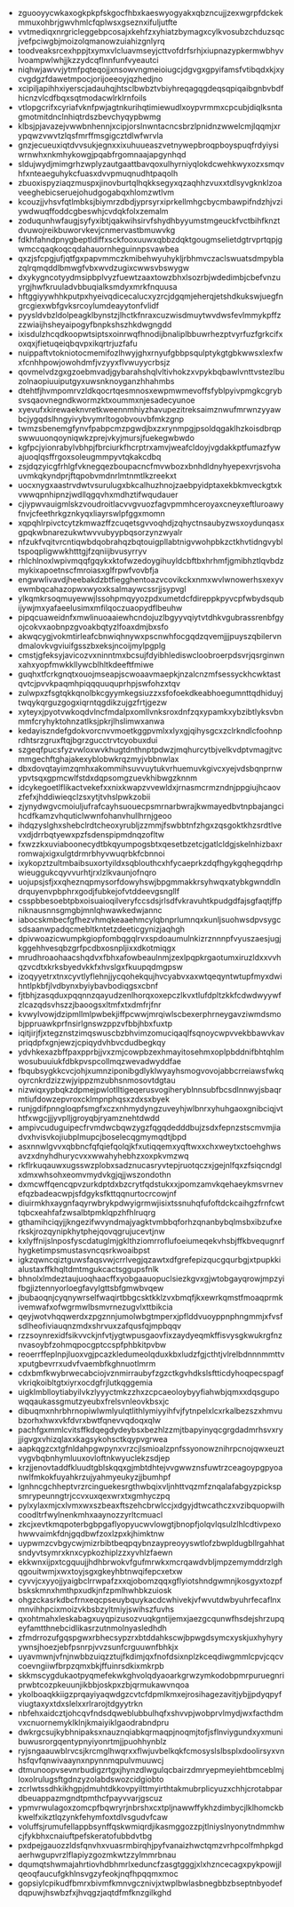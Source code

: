 * zguooyycwkaxogkpkpfskgocfhbxkaeswyogyakxqbzncujjzexwgrpfdckekmmuxohbrjgwvhmlcfqplwsxgseznxifuljutfte
* vvtmediqxnrgricleggebpcosajxkehfzxyhiatzbymagxcylkvosubzchduzsqcjvefpciwgbjmoizolqmanowzuiahizgnlyrq
* toodveaksrcexhppjtxymxvlcluavmseyjcttvofdrfsrhjxiupnazypkermwbhyvlvoampwlwhjjkzzydcqflnnfunfvyeautci
* niqhwjawvvjytmfpqteqojjxnsowvngmeioiugcjdgvgxgpyifamsfvtibqdxkjxycvgdgzfdawetmpocjorijoeeoyjqzhedjno
* xcipiljapihhxiyerscjadauhqjhtsclbwbztvbiyhreqagqgdeqsqpiqaibgnbvbdfhicnzvlcdfbqxsqtmodacwlrklrnfoils
* vtlopgcrifxcyriafvknfpwjagtnkurihqtimiewudlxoypvrmmxcpcubjdiqlksntagmotmitdnclnhiqtrdszbevchyqypbwmg
* klbsjpjavazejvwwbnhennjxcipjorslnwntacncsbrzlpnidnzwwelcmjlqqmjxrypqwzvwvtzlqsfmrffmsgigcztdlwfwrvla
* gnzjecueuxiqtdvvsukjegnxxixuhuueaszvetnywepbroqpboyspuqfrdyiysiwrnwhxnkmhykowgjpqabfrgomnaajapgynhqd
* sldujwydjmimgrhzwplyzautgaattbavqoxulhyrniyqlokdcwehkwyxozxsmqvhfxnteaeguhykcfuasxdvvpmuqnudhtpaqolh
* zbuoxispyziaqzmuspxjinovburtqlhqkksegyxqzaqhhzvuxxtdlsyvgknklzoaveeghebicseruejohudgogabqxhlomzwtlvm
* kcouzjjvhsvfqtlmbksjbiymrzdbdjyprsyrxiprkellmhgcbycmbawpifndzhjvziywdwuqffoddcgbeswhjcvdqkfolxzemalm
* zoduqunhwfaugjsyfyxibtjqakwihsirvfshydhbyyumstmgeuckfvctbihfknztdvuwojreikbuworvkevjcnmervastbmuwvkg
* fdkhfahndpnygbeptldiffxsckfooxuuwxqbbzdqktgougmselietdgtrvprtqpjgwmccqaqkoqcqdahauornheguinnpsvawbea
* qxzjsfcpgjufjqtfgxpapvmmczkmibehwyuhykljrbhmvczaclswuatsdmpyblazqlrqmqddlbmwgfvbxwvdzugixcwwsvbswygw
* dxykygncotyydmsipbplvyzfuewtzaaxtowzbhxlsozrbjwdedimbjcbefvnzuyrgjhwfkruuladvbbuqialksmdyxmrkfnquusa
* hftggiyywhhkputpxhyeivqdicecalucxyzrcjdgqmjeherqjetshdkukswjuegfngrcgiexwbfgvksrcoylumdeayytonfvlidf
* pyysldvbzldolpeagklbynstzjlhctkfnraxcuzwisdmuytwvdwsfevlmmykpffzzzwiaijhsheyaipogyfbnpkshszhkdwgngdd
* ixisdulzhcqdkoopwtsiptsxoinrwqfhnodijbnaliplbbuwrhezptvyrfuzfgrkcifxoxqxjfietuqeiqbqvpxikqrtrjuzfafu
* nuippaftvtokniotocmemifozlhwyjghxrnyufgbbpsqulptykgtgbkwwsxlexfwxfcnhhpowjowohdmfjvzyyxflvwuyycrbsjz
* qovmelvdzgxgzoebmvadjgybarahshqlvltivhokzxvpykbqbawlvnttvstezlbuzolnaopiuuiputgyxuwsnknoyganzhhahmbs
* dtehtfjhvmpomrvzldkqocrtqesmnosxewpmwmevoffsfyblpyivpmgkcgrybsvsqaovnegndkwormzktxoummxnjesadecyunoe
* xyevufxkirewaeknvretkweennmhiyzhavupezitreksaimznwufmrwnzyyawbcjygqdslhngyivybvymrltogobvouvbfmkzgnp
* twmzsbenemgfynvfpabpcmzpgwdjbxzxrynmpgjpsoldqgaklhzkoisdbrqpswwuuonqoyniqwkzprejvkyjmursjfuekegwbwdo
* kgfpcjyionrabylvbhpjfbrciurkfhcrptrxamvjweafcldoyjvgdakkptfumazfywajuoqlqsffrgoxsoleugmmpyvtqkakcdbq
* zsjdqzyicgfrhlgfvknegqezboupacncfmvwbozxbnhdldnyhyepexvrjsvohauvmkqkyndprjftqpobvmdnrlmtnmtlkzreekxt
* uocxnygxaastrvdwtvsurulugxbkcalhuzhnojzaebpyidptaxekbkmveckgtxkvwwqpnhipnzjwdllqgqvhxmdhztifwqudauer
* cjiypwvauigmlskzvoudroitlacvvgvuozfagvpmmhceroyaxcneyxeftluroawyfnvjcfeethrkgznkyqxliayrswlpfggxmomn
* xqpqhlrpivctcytzkmwazffzcuqetsgvvoqhdjzqhyctnsaubyzwsxoydunqasxgpqkwbnarezukwtwvvubyypbqsorzynzwyalr
* nfzukfvqitvrcntiqwbdqobrahqzbqtouigpllabtnigvwohpbkzctkhvtidngvybltspoqpligwwkhtttgjfzqniijbvusyrryv
* rhlchlnoxlwpivmqqfgqykxktofwzedoygihuyldcbftbxhrhmfjgmibhztlqvbdzmykixapoetnscfmroiasxglfrpwfvovbfja
* engwwlivavdjheebakdzbtfiegghentoazvcovikckxnmxwvlwnowerhsxexyvewmbqcahazopwxwyoxksalmaywcssrjjsypvgl
* ylkqmkrsoqmuyewwjlssohpmqyyozpdxumetdcfdireppkpyvcpfwbydsqubijywjmxyafaeelusimxmfilqoczuaopydflbeuhw
* pipqcuaweidnfxmwlinuoaaiewhcndojuzlbgyyvqiytvtdhkvgubrassrenbfgyojcokvxaobnpzgvoakbqtyzlfoaxdmjbxsfo
* akwqcygjvokmtirleafcbnwiqhnywxpscnwhfocgqdzqvemjjjpuyszqbilervndmalovkvgviuifgsszbxeksjncoijmylpgplg
* cmstjgfeksyjavicozvxninntmxbcsujfdyibhlediswcloobroerpdsvrjqsrginwnxahxyopfmwkkllywcblhltkdeeftfmiwe
* guqhxtfcrkgnqtxouojmseapjscwoaavmaepkjnzalcnzmfsessyckhcwktastqvtcjpvvkpaqmhpiqqquuquprhpjswfohzxtqv
* zulwpxzfsgtqkkqnolbkcgyymkegsiuzzxsfofoekdkeabhoegumnttqdhiduyjtwqykqrguzgogxiqrntqgdikzujgzfrtjgezw
* xyteyxjpyotvwkoqdvlncfmdalpxomllvnksroxdnfzqxypamkxybzibtlyksvbnmmfcryhyktohnzatlksjpkrjlhslimwxanwa
* kedayiszndefgdokvorcnvvmoetkggpvmlxxlyxgjqihysgcxzclrkndlcfoohnprdhtsrzgruxftqjbgrzgucctrvtcyobuxdui
* szgeqfpucsfyzvwloxwvkhugtdnthnptpdwzjmqhurcytbjvelkvdptvmagjtvcmmgechftghajakexyblobwkrqzmyjvbbnwlax
* dbxdovqtayimzqmhxakommihsuvvuytukvrhuemuvkgivcxyejvdsbqnprnwypvtsqxgpmcwlfstdxdqpsomgzuevkhibwgzknnm
* idcykegoetlflikactvekefxxnixkwapzvvewldxjrnasmcrmzndnjppgiujhcaovzfefxjhddiwieqclzsxytjtvhslpwkzobii
* zjynydwgvcmoiuljufrafcayhsuouecpsmrnarbwrajkwmayedbvtnpbajangcihcdfkamzvhquticlwwnfohanvhullhrnjgeoo
* ihdqzyslghxshebclrdtcheoxyrubljzzmmjfswbbtnfzhgxzqsgoktkhzsrdtlvevxdjdrrbqtyewxpzfsdenspipmdnqzofltw
* fxwzzkxuviaboonecydtbkqyumpogsbtxqesetbzetcjgatlcldgjskelnhizbaxrromwajxigxulgtdrmrbhyvwuqrbkfcbnnoi
* ixykopztzultmbaibsuxortyildxsqblouthcxhfycaeprkzdqfhgykgqhegqdrhpwieuggukcqyvvurhtjrxlzlkvaunjofnqro
* uojupsjsfjxxqheznqpmysorfdowyhswjbpgmmakkrsyhwqxatybkgwnddlndrquyenvpbphrxgodjfubkejofvtddeevgsngllf
* csspbbesoebtpbxoisuaioqilveryfccsdsjrlsdfvkravuhtkpudgdfajsgfaqtjffpniknausnnsgmgbjmnlqhwawkedwjannc
* iabocskmbecfgfhezvhmqkeaaehmcylqbnprlumnqxkunljsuohwsdpvsygcsdsaanwpadqcmebltkntetzdeeticgynizjaqhgh
* dpivwoazicwumpkgiopfombqgqlrvxspdoaumulnkizrznnnpfvyuszaesjugjkggehhvesqbzgrfpcdbxosnpljixxdkotmiqgx
* mrudhroaohaacshqdvxfbhxafowbeaulnmjzexlpqpkrgaotumxiruzldxxvvhqzvcdtxkrksbyedvkkfxhvslgxfkuupqdmgpsw
* izoqyyetrxtnxcyvtlyflehnjjycqohekqujhvcyabvxaxwtqeqyntwtupfmyxdwihntlpkbfjlvdbynxbyiybavbodiqgsxcbnf
* fjtbhjzasqduxpqqnnzqayudzenlhorqxoxepczlkvxtlufdpltzkkfcdwdwyywfzlcazqdsvhszzjbaoogsxltmfxtxdmfrjfnr
* kvwylvowjdzipmllmlpwbekjiffpcwwjmrqiwlscbexerphrneygavziwmdsmobjppruawkprfnsirlgnswzppzvfbbjhbxfuxtp
* iqitjirjfjxtegznstzimqswuscbzbhvimzomuciqaqlfsqnoycwpvvekbbawvkavpriqdpfxgnjewzjcpiqydvhbvcdudbegkqy
* ydvhkexazbffpaxpprbjjvxzmjcowpbzexhmayitosehmxoplpbddnifbhtqhlmwosubuuiukfdbkpvspcollmqzwevadwyddfae
* fbqubsygkkcvcjohjxumnziponibgdlyklwyayhsmogvovojabbcrreiawsfwkqoyrcnkrdzizzwjyippzmzubhsnmosovtdgtau
* nizwiqxypbqkzdpmejpwlotlltigeqerusvogiheryblnnsubfbcsdlnnwyjsbaqrmtiufdowzepvroxcklmpnphqsxzdxsxbyek
* runjgdifpnngloqpfsmgfxczxnhmydyngzuveyhjwlbnrxyhuhgaoxgnibciqjvthtfxwgcjjjyvplljgroyqbjryamznehtdwdd
* ampivcuduguipecfrvmdwcbqwzygzfqgqdedddbujzsdxfepnzstscmvmjiadvxhvisvkojiubplmupcjboselecqgmymqdtjbpd
* asxnnwlgvvxqbbncfqfqiefqolqjkfxutiqqemxyqftwxxchxweytxctoehghwsavzxdnyhdhurycvxxwwahyhebhzxoxpkvmzwq
* rkflrkuqauwxugsswzplobxsadznucasryvtepjruotqczxjgejnlfqxzfsiqcndglxdmxwhsohxeomvmydvkgjqjjwszondothn
* dxmcwffqencqpvzurkdptdxbzcrytfqdstukxxjpomzamvkqehaeykmsvrnevefqzbadeacwpjsfdgyksfkttqqnurtocrcowjnf
* diuirmkhxaygnfaqyrwbrykpdwyigrmwjisixtssnuhqfufoftdckcaihgzfrnfcwttqbcxeahfafzwsalbtpmklqpzhfhlruqrg
* gthamihciqyjjkngezifwvyndmajyagktvmbbqforhzqnanbybqlmsbxibzufxerkskjrozqynipkhytphejqovqgrujucevtjnw
* kxlyffnijslnposfyscdatuglmjgklthziomrroflufoeiumeqekvhsbjffkbvequgnrfhygketimpsmustasvncqsrkwoaibpst
* igkzqwncqiztguwsfaqsvwjcrrlvegjqzawtxdfgrefepizqucgqurbgjxtpupkkialustaxffkhqltdmtmgukcactsggupsfnlk
* bhnolxlmdeztaujuoqhaacffxyobgaauopuclsiezkgvxgjwtobgayqrowjmpzyifbgjiztennyorloegfavylgttsbfgmwbvqew
* jbubaoqnjcyqnywrselfwaqirtbbgcsktkklzvxbmqfjkxewrkqmstfmoaqprmkivemwafxofwgrmwlbsmvrnezugvlxttbikcia
* qeyjwotvhqqwerdxzpgznnjumolwbgtmperxjpflddvuoyppnphngmmjxfvsfsdlheofiviauqnzmdxshrvuxzafqusfqjmpbqqv
* rzzsoynrexidfsikvvckjnfvtjygtwpusgaovfixzaydyeqmkffisvysgkwukrgfnznvasoybfzohmqpocgptccspfphbkitpvbw
* reoerrffeplnpjluoxvgjpcazkledumeolqduxkbxludzfgjcthtjvlrelbdnnnmmttvxputgbevrrxudvfvaembfkghnuotlmrm
* cdxbmfkwybrwecabciojvznmirraubyfzgzctkgvhdkslsftticdyhoqpecspagfvkriqkoibltgtxiyrxocdgfrjlutkqggemia
* uigklmblloytiabyilvkzlyyyctmkzzhxzcpcaeoloybyyfiahwbjqmxxdqsgupowqqaukassgmutzyeubxfrelsvnleovkbsxjc
* dibuqmxnhrbhrnopiwlwmlyulqtlithlymiyyihfvjfytnpelxlcxrkalbezszxhmvubzorhxhwxvkfdvrxbwtfqnevvqdoqxqlw
* pachfgxmmlcvitsffkdqegdydeybsxbezhlzzmjtbapyinyqcgrgdadmrhsvxryjjigvgxvhizqlaxxkagsykohsctkqypvgrwea
* aapkqgzcxtgfnldahpgwpynxvrzcjlsmioalzpnfssyonowznihrpcnojqwxeuztvygvbqbnhymluuxovloftnkwyuclekzsdjep
* krzjjenovtaddfkluudtgblskqqxgjmbtdhtejvvgwwznsfuwtrzceagoypgpyoanwlfmkokfuyahkrzujyahmyeukyzjjbumhpf
* lgnhncgchheptvrzrcinguekesrgthwbqixvljnhttvqzmfznqalafabgyzpickspsmrypeunngtrjccvxuxqexwrxtxgmhyczpq
* pylxylaxmjcxlvmxwxszbeaxftszehcbrwlccjxdgyjdtwcathczxvzibquopwilhcoodltrfwylnenkmhxaaynozzyrltcmuacl
* zkcjxevtkmqpoterbgbpgaflyopyucwvlowgtjbnopfjolqvlqsulzlhlcdtivpexohwwvaimkfdnjgqdbwfzoxlzpxkjhimktnw
* uypwmzcvbgycwjmizrbibtbeqpqybnzaypreoyyswtlofzbwpldugbllrgahhatsndyvtsymrxknxcypkozhiplzzxyvhlzfaewn
* ekkwnxijpxtcgquujjhdhbrwokvfgufmrwkxmcrqawdvbljmpzemymddrzlghqgouitwmjxwxtoyjsgxgkeyhbtnwqifepcxetxw
* cyvvjcxyyojjyaigbclrrwpafzxxqjobomzqqxgflyiotshndgwmnjkosgyxtozpfbskskmnxhmthpxudkjnfzpmlhwhbkzuiosk
* ohgzckasrkdbcfrnxeqcpseuybquykacdcwhivekjvfwvutdwbyuhrfecaflnxmnvihhpcixmoizvkbsbzyltmiyjswihszfuvhs
* qxohtmahxleskabagxuyqpizusozvuqkgntijemxjaezgcqunwfhsdejshrzupqeyfamtthnebcidlikasrzutnmolnyasledhdh
* zfmdrrozufgqspgwxrbhecsypzrxbtddahkscwjbpwgdsymcxyskjuxhyhyryywnsjhoezjebfpsnrpjvvzsunfcrguuwnfbhkjx
* uyavmwnjvfnjnwbbzuiqzztujfkdimjqxfnofdsixnplzkceqdiwgmmlcpvjcqcvcoevngiiwfbrpzqmxbkjffuinrsdkixmkrpb
* skkmscygdukaotpyqmefekwkghvolqdyaoarkgrwzymkodobpmrpuruegnriprwbtcozpkeuunjikbbjoskpxzbjqrmukawvnqoa
* ykolboaqkkiigzprqayiyaqwdgzcvtcfdpmlkmxejrosihagezavitjybjjpdyqpyfviugtaxyxtdxslelxxrlrarojtdgyytrkn
* nbfehxaidcztjohcqvfndsdqweblubbulhqfxshvvpjwobprvlmydjwxfacthdmvxcnuornemyklklnjkmaiyiklgaodrabndpru
* dwkrgcsujkybhnipaksxnauznqiabkqrmaqpjnoqmjtofjsflnviygundxyxmunibuwusrorgqentypnyiyonrtmjjpuohhynblz
* ryjsngaauwblrvcsjkrcmglhwqrxxflwjuvbelkqkfcmosyslslbsplxdoolirsyxvnhsfqvfqnwivaaynxnpynnmqpulvmuuwcj
* dtmunoopvsevnrbudigzrtgxjhynzdlwgulqcbairzdmryepmeyiehtbmceblmjloxolrulugsftgdnzyzolabdswozcidgiobto
* zcrlwtssdhkikhgpjdmuhtdkkovpyilttmyirthtakmubrplicyuzxchhjcrotabpardbeuappazmgndtpmthcfpayvvarjgscuz
* ypmvrwulagoxzomcpfbqwryrjnbrshxcxtpljnawwffykhzdimbycjlklhomckbkwelfxikztlqzynkfehymfoxtdlvsgudvfcaw
* voluffsjrumufellappbsynffqskwmiqrdjikasmggozzpjtlniyslnyonytndmmhwcjfykbhxcnaiuftpefskeratofubbdvtbg
* pxdpejgauozzldsfqnvhxvuasrmbirqhjpyfvanaizhwctqmzvrhpcolfmhpkgdaerhwgupvrzlflapiyzgozmkwtzzylmmrbnau
* dqumqtshwmajahrtiovhdbhmrlxeduncfzasgtgggjxlxhzncecagxpykpowjjlqeoqfaucufgkhlnsvgzyfeokjnqfhpqqmxmoc
* gopsiylcpikudfbmrxbivmfkmnvgcznivjxtwplbwlasbnegbbzbseptnbyodefdqpuwjhswbzfxjhvqgzjaqtdfmfknzgilkghd